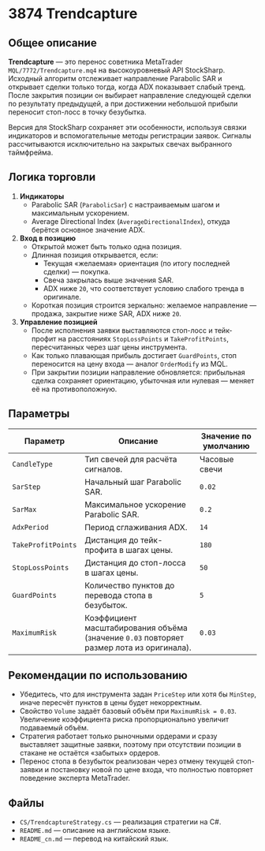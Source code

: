 # 3874 Trendcapture

## Общее описание

**Trendcapture** — это перенос советника MetaTrader `MQL/7772/Trendcapture.mq4` на высокоуровневый API StockSharp. Исходный алгоритм отслеживает направление Parabolic SAR и открывает сделки только тогда, когда ADX показывает слабый тренд. После закрытия позиции он выбирает направление следующей сделки по результату предыдущей, а при достижении небольшой прибыли переносит стоп-лосс в точку безубытка.

Версия для StockSharp сохраняет эти особенности, используя связки индикаторов и вспомогательные методы регистрации заявок. Сигналы рассчитываются исключительно на закрытых свечах выбранного таймфрейма.

## Логика торговли

1. **Индикаторы**
   - Parabolic SAR (`ParabolicSar`) с настраиваемым шагом и максимальным ускорением.
   - Average Directional Index (`AverageDirectionalIndex`), откуда берётся основное значение ADX.
2. **Вход в позицию**
   - Открытой может быть только одна позиция.
   - Длинная позиция открывается, если:
     - Текущая «желаемая» ориентация (по итогу последней сделки) — покупка.
     - Свеча закрылась выше значения SAR.
     - ADX ниже `20`, что соответствует условию слабого тренда в оригинале.
   - Короткая позиция строится зеркально: желаемое направление — продажа, закрытие ниже SAR, ADX ниже `20`.
3. **Управление позицией**
   - После исполнения заявки выставляются стоп-лосс и тейк-профит на расстояниях `StopLossPoints` и `TakeProfitPoints`, пересчитанных через шаг цены инструмента.
   - Как только плавающая прибыль достигает `GuardPoints`, стоп переносится на цену входа — аналог `OrderModify` из MQL.
   - При закрытии позиции направление обновляется: прибыльная сделка сохраняет ориентацию, убыточная или нулевая — меняет её на противоположную.

## Параметры

| Параметр | Описание | Значение по умолчанию |
|----------|----------|-----------------------|
| `CandleType` | Тип свечей для расчёта сигналов. | Часовые свечи |
| `SarStep` | Начальный шаг Parabolic SAR. | `0.02` |
| `SarMax` | Максимальное ускорение Parabolic SAR. | `0.2` |
| `AdxPeriod` | Период сглаживания ADX. | `14` |
| `TakeProfitPoints` | Дистанция до тейк-профита в шагах цены. | `180` |
| `StopLossPoints` | Дистанция до стоп-лосса в шагах цены. | `50` |
| `GuardPoints` | Количество пунктов до перевода стопа в безубыток. | `5` |
| `MaximumRisk` | Коэффициент масштабирования объёма (значение `0.03` повторяет размер лота из оригинала). | `0.03` |

## Рекомендации по использованию

- Убедитесь, что для инструмента задан `PriceStep` или хотя бы `MinStep`, иначе пересчёт пунктов в цены будет некорректным.
- Свойство `Volume` задаёт базовый объём при `MaximumRisk = 0.03`. Увеличение коэффициента риска пропорционально увеличит подаваемый объём.
- Стратегия работает только рыночными ордерами и сразу выставляет защитные заявки, поэтому при отсутствии позиции в стакане не остаётся «забытых» ордеров.
- Перенос стопа в безубыток реализован через отмену текущей стоп-заявки и постановку новой по цене входа, что полностью повторяет поведение эксперта MetaTrader.

## Файлы

- `CS/TrendcaptureStrategy.cs` — реализация стратегии на C#.
- `README.md` — описание на английском языке.
- `README_cn.md` — перевод на китайский язык.
